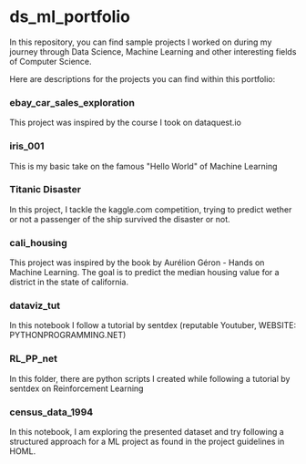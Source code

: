 # ds_ml_portfolio

In this repository, you can find sample projects I worked on during my journey through Data Science, 
Machine Learning and other interesting fields of Computer Science.

Here are descriptions for the projects you can find within this portfolio:

### ebay_car_sales_exploration
This project was inspired by the course I took on dataquest.io

### iris_001
This is my basic take on the famous "Hello World" of Machine Learning

### Titanic Disaster
In this project, I tackle the kaggle.com competition, trying to predict wether or not a passenger of the ship survived the disaster or not.

### cali_housing
This project was inspired by the book by Aurélion Géron - Hands on Machine Learning.
The goal is to predict the median housing value for a district in the state of california.

### dataviz_tut
In this notebook I follow a tutorial by sentdex (reputable Youtuber, WEBSITE: PYTHONPROGRAMMING.NET)

### RL_PP_net
In this folder, there are python scripts I created while following a tutorial by sentdex on Reinforcement Learning

### census_data_1994 
In this notebook, I am exploring the presented dataset and try following a structured approach for a ML project as found in the project guidelines in HOML.
